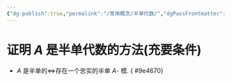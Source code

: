 ```yaml
---
{"dg-publish":true,"permalink":"/常用概念/半单代数/","dgPassFrontmatter":true,"created":"2024-08-14T19:58:23.766+08:00","updated":"2024-08-14T20:20:05.355+08:00"}
---
```


# 证明 $A$ 是半单代数的方法(充要条件)
+ $A$ 是半单的$\Longleftrightarrow$存在一个忠实的半单 $A$- 模.
{ #9e4670}
